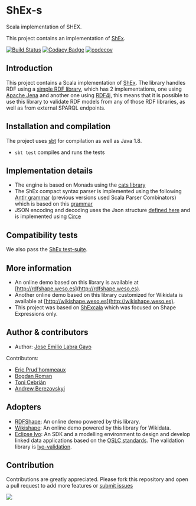 # ShEx-s

Scala implementation of SHEX.

This project contains an implementation of [ShEx](http://www.shex.io).

[![Build Status](https://travis-ci.org/weso/shex-s.svg?branch=master)](https://travis-ci.org/weso/shex-s)
[![Codacy Badge](https://api.codacy.com/project/badge/Grade/d421668975834528bf562ca81bff4433)](https://www.codacy.com/gh/weso/shex-s?utm_source=github.com&amp;utm_medium=referral&amp;utm_content=weso/shex-s&amp;utm_campaign=Badge_Grade)
[![codecov](https://codecov.io/gh/weso/shex-s/branch/master/graph/badge.svg)](https://codecov.io/gh/weso/shex-s)

## Introduction

This project contains a Scala implementation of [ShEx](http://shex.io/). The library handles RDF using a 
[simple RDF library](https://github.com/weso/srdf), which has 2 implementations,
one using [Apache Jena](https://jena.apache.org/)
and another one using [RDF4j](http://rdf4j.org/),
this means that it is possible to use this library to validate RDF models from any of those RDF libraries,
as well as from external SPARQL endpoints.

## Installation and compilation

The project uses [sbt](http://www.scala-sbt.org/) for compilation as well as Java 1.8.

* `sbt test` compiles and runs the tests

## Implementation details

* The engine is based on Monads using the [cats library](http://typelevel.org/cats/)
* The ShEx compact syntax parser
  is implemented using the following [Antlr grammar](https://github.com/shexSpec/grammar/blob/master/ShExDoc.g4) (previous versions used Scala Parser Combinators)
  which is based on this [grammar](https://github.com/shexSpec/shex.js/blob/master/doc/bnf)
* JSON encoding and decoding uses the Json structure [defined here](https://shexspec.github.io/spec/) and is implemented using [Circe](https://github.com/travisbrown/circe)

## Compatibility tests

We also pass the [ShEx test-suite](https://github.com/shexSpec/shexTest).

<!-- In order to run the shex test-suite and generate the EARL report, you can do the following:

```
sbt
...
sbt:shexRoot> project shex
sbt:shex> test
```
-->

## More information

* An online demo based on this library is available at [http://rdfshape.weso.es](http://rdfshape.weso.es).
* Another online demo based on this library customized for Wikidata is available at [http://wikishape.weso.es](http://wikishape.weso.es).
* This project was based on [ShExcala](http://labra.github.io/ShExcala/) which was focused on Shape Expressions only.

## Author & contributors

* Author: [Jose Emilio Labra Gayo](http://labra.weso.es)

Contributors:

* [Eric Prud'hommeaux](https://www.w3.org/People/Eric/)
* [Bogdan Roman](https://github.com/bogdanromanx)
* [Toni Cebrián](http://www.tonicebrian.com/)
* [Andrew Berezovskyi](https://github.com/berezovskyi)

## Adopters

* [RDFShape](http://rdfshape.weso.es): An online demo powered by this library.
* [Wikishape](http://wikishape.weso.es): An online demo powered by this library for Wikidata.
* [Eclipse lyo](http://www.eclipse.org/lyo/): An SDK and a modelling environment to design and develop linked data applications based on the [OSLC standards](http://open-services.net/). The validation library is [lyo-validation](https://github.com/eclipse/lyo-validation).

## Contribution

Contributions are greatly appreciated.
Please fork this repository and open a
pull request to add more features or [submit issues](https://github.com/labra/shaclex/issues)


<a href="https://github.com/weso/shex-s/graphs/contributors">
  <img src="https://contributors-img.web.app/image?repo=weso/shex-s" />
</a>

